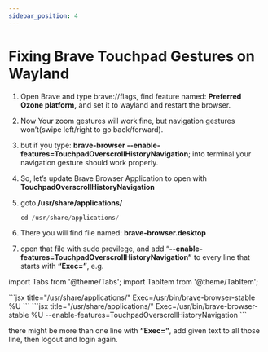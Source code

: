 ```yaml
---
sidebar_position: 4
---
```


# Fixing Brave Touchpad Gestures on Wayland

1.  Open Brave and type brave://flags, find feature named: **Preferred Ozone platform,** and set it to wayland and restart the browser.
2.  Now Your zoom gestures will work fine, but navigation gestures won’t(swipe left/right to go back/forward).
3.  but if you type: **brave-browser --enable-features=TouchpadOverscrollHistoryNavigation**; into terminal your navigation gesture should work properly.
4.  So, let’s update Brave Browser Application to open with **TouchpadOverscrollHistoryNavigation**
5.  goto **/usr/share/applications/**

    ```jsx
    cd /usr/share/applications/
    ```

6.  There you will find file named: **brave-browser.desktop**
7.  open that file with sudo previlege, and add “**--enable-features=TouchpadOverscrollHistoryNavigation”** to every line that starts with **“Exec=”**, e.g.

import Tabs from '@theme/Tabs';
import TabItem from '@theme/TabItem';

<Tabs>
    <TabItem value="before" label="Before">
        ```jsx title="/usr/share/applications/"
        Exec=/usr/bin/brave-browser-stable %U
        ```
    </TabItem>
    <TabItem value="after" label="After">
        ```jsx title="/usr/share/applications/"
        Exec=/usr/bin/brave-browser-stable %U --enable-features=TouchpadOverscrollHistoryNavigation
        ```
    </TabItem>
</Tabs>

there might be more than one line with **“Exec=”**, add given text to all those line, then logout and login again.
